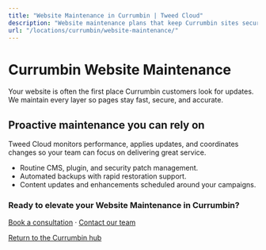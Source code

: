 ```yaml
---
title: "Website Maintenance in Currumbin | Tweed Cloud"
description: "Website maintenance plans that keep Currumbin sites secure and up to date."
url: "/locations/currumbin/website-maintenance/"
---
```


# Currumbin Website Maintenance

Your website is often the first place Currumbin customers look for updates. We maintain every layer so pages stay fast, secure, and accurate.

## Proactive maintenance you can rely on

Tweed Cloud monitors performance, applies updates, and coordinates changes so your team can focus on delivering great service.

- Routine CMS, plugin, and security patch management.
- Automated backups with rapid restoration support.
- Content updates and enhancements scheduled around your campaigns.

### Ready to elevate your Website Maintenance in Currumbin?

[Book a consultation](/consultation/) · [Contact our team](/contact/)

[Return to the Currumbin hub](/locations/currumbin/)
